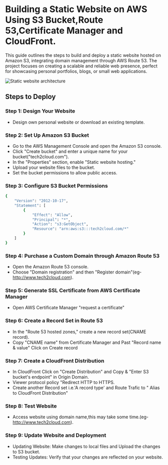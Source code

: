 
# Building a Static Website on AWS Using S3 Bucket,Route 53,Certificate Manager and CloudFront.

This guide outlines the steps to build and deploy a static website hosted on Amazon S3, integrating domain management through AWS Route 53. The project focuses on creating a scalable and reliable web presence, perfect for showcasing personal portfolios, blogs, or small web applications.

![Static website architecture](https://github.com/Shimanshushinde/Hosting-static-website-with-cloudfront/assets/137445826/10de2fc2-833b-4f3f-a9e2-7949b861375d)


## Steps to Deploy
### Step 1: Design Your Website
- Design own personal website or download an existing template.

### Step 2: Set Up Amazon S3 Bucket
- Go to the AWS Management Console and open the Amazon S3 console.
- Click "Create bucket" and enter a unique name for your bucket("tech2cloud.com").
- In the "Properties" section, enable "Static website hosting."
- Upload your website files to the bucket.
- Set the bucket permissions to allow public access.

### Step 3: Configure S3 Bucket Permissions

```sh
{
    "Version": "2012-10-17",
    "Statement": [
        {
            "Effect": "Allow",
            "Principal": "*",
            "Action": "s3:GetObject",
            "Resource": "arn:aws:s3:::tech2cloud.com/*"
        }
    ]
}
```
### Step 4: Purchase a Custom Domain through Amazon Route 53
- Open the Amazon Route 53 console.
- Choose "Domain registration" and then "Register domain"(eg- http://www.tech2cloud.com). 
  
### Step 5: Generate SSL Certificate from AWS Certificate Manager
- Open AWS Certificate Manager "request a certificate"
  
### Step 6: Create a Record Set in Route 53
- In the "Route 53 hosted zones," create a new record set(CNAME record).
- Copy "CNAME name" from Certificate Manager and Past "Record name & value" Click on Create record

### Step 7: Create a CloudFront Distribution
- In CloudFront Click on "Create Distribution" and Copy & "Enter S3 bucket's endpoint" in Origin Domain.
- Viewer protocol policy "Redirect HTTP to HTTPS.
- Create another Record set i.e.'A record type' and Route Trafic to " Alias to CloudFront Distribution"

### Step 8: Test Website
- Access website using domain name,this may take some time.(eg- http://www.tech2cloud.com). 

### Step 9: Update Website and Deployment
- Updating Website: Make changes to local files and Upload the changes to S3 bucket.
- Testing Updates: Verify that your changes are reflected on your website.

